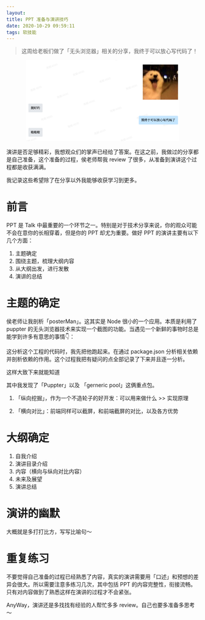 ```yaml
---
layout:
title: PPT 准备与演讲技巧
date: 2020-10-29 09:59:11
tags: 软技能
---
```


> 这周给老板们做了「无头浏览器」相关的分享，我终于可以放心写代码了！

<center>
	<img src="/images/talk.png"  width="400px" />
</center>

演讲是否足够精彩，我想观众们的掌声已经给了答案。在这之前，我做过的分享都是自己准备，这个准备的过程，侯老师帮我 review 了很多，从准备到演讲这个过程都是收获满满。

我记录这些希望除了在分享以外我能够收获学习到更多。

# 前言

PPT 是 Talk 中最重要的一个环节之一。特别是对于技术分享来说，你的观众可能不会在意你的长相穿着，但是你的 PPT 却尤为重要。做好 PPT 的演讲主要有以下几个方面：

1. 主题确定
2. 围绕主题，梳理大纲内容
3. 从大纲出发，进行发散
4. 演讲的总结

# 主题的确定

侯老师让我剖析「posterMan」。这其实是 Node 很小的一个应用。本质是利用了 puppter 的无头浏览器技术来实现一个截图的功能。当遇见一个新鲜的事物时总是能学到许多有意思的事情👇：

这分析这个工程的代码时，我先把他跑起来。在通过	package.json 分析相关依赖并剖析依赖的作用。这个过程我把有疑问的点全部记录了下来并且逐一分析。

这样大致下来就能知道

其中我发现了「Puppter」以及 「gerneric pool」这俩重点包。

1. 「纵向挖掘」，作为一个不造轮子的好开发：可以用来做什么 >> 实现原理

2. 「横向对比」：前端同样可以截屏，和前端截屏的对比，以及各方优势

# 大纲确定

1. 自我介绍
2. 演讲目录介绍
3. 内容（横向与纵向对比内容）
4. 未来及展望
5. 演讲总结

# 演讲的幽默

大概就是多打打比方，写写比喻句～

# 重复练习

不要觉得自己准备的过程已经熟悉了内容，真实的演讲需要用「口述」和预想的差异会很大。所以需要注意多练习几次，其中包括 PPT 的内容完整性，衔接流畅。只有对内容做到了熟悉这样在演讲的过程才不会紧张。

AnyWay，演讲还是多找找有经验的人帮忙多多 review。自己也要多准备多思考～